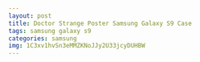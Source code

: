 ```yaml
---
layout: post
title: Doctor Strange Poster Samsung Galaxy S9 Case
tags: samsung galaxy s9
categories: samsung
img: 1C3xv1hvSn3eMMZKNoJJy2U33jcyDUHBW
---
```

